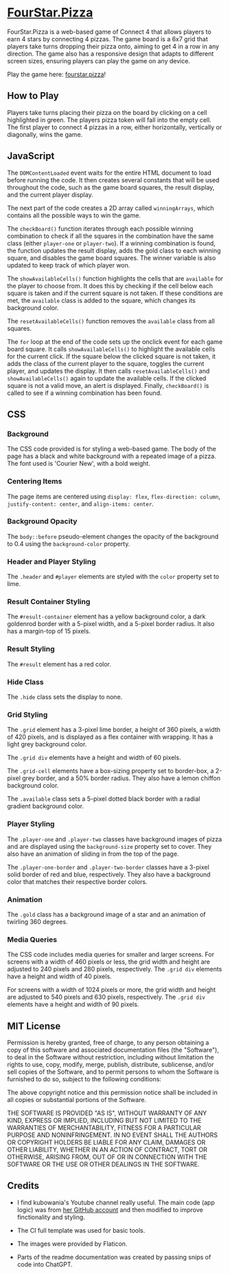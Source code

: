 # [FourStar.Pizza](fourstar.pizza)

FourStar.Pizza is a web-based game of Connect 4 that allows players to earn 4 stars by connecting 4 pizzas. The game board is a 6x7 grid that players take turns dropping their pizza onto, aiming to get 4 in a row in any direction. The game also has a responsive design that adapts to different screen sizes, ensuring players can play the game on any device.

Play the game here: [fourstar.pizza](fourstar.pizza)!

## How to Play
Players take turns placing their pizza on the board by clicking on a cell highlighted in green. The players pizza token will fall into the empty cell. The first player to connect 4 pizzas in a row, either horizontally, vertically or diagonally, wins the game.

## JavaScript

The `DOMContentLoaded` event waits for the entire HTML document to load before running the code. It then creates several constants that will be used throughout the code, such as the game board squares, the result display, and the current player display.

The next part of the code creates a 2D array called `winningArrays`, which contains all the possible ways to win the game.

The `checkBoard()` function iterates through each possible winning combination to check if all the squares in the combination have the same class (either `player-one` or `player-two`). If a winning combination is found, the function updates the result display, adds the gold class to each winning square, and disables the game board squares. The winner variable is also updated to keep track of which player won.

The `showAvailableCells()` function highlights the cells that are `available` for the player to choose from. It does this by checking if the cell below each square is taken and if the current square is not taken. If these conditions are met, the `available` class is added to the square, which changes its background color.

The `resetAvailableCells()` function removes the `available` class from all squares.

The `for` loop at the end of the code sets up the onclick event for each game board square. It calls `showAvailableCells()` to highlight the available cells for the current click. If the square below the clicked square is not taken, it adds the class of the current player to the square, toggles the current player, and updates the display. It then calls `resetAvailableCells()` and `showAvailableCells()` again to update the available cells. If the clicked square is not a valid move, an alert is displayed. Finally, `checkBoard()` is called to see if a winning combination has been found.

## CSS

### Background
The CSS code provided is for styling a web-based game. The body of the page has a black and white background with a repeated image of a pizza. The font used is 'Courier New', with a bold weight.

### Centering Items
The page items are centered using `display: flex`, `flex-direction: column`, `justify-content: center`, and `align-items: center`.

### Background Opacity
The `body::before` pseudo-element changes the opacity of the background to 0.4 using the `background-color` property.

### Header and Player Styling
The `.header` and `#player` elements are styled with the `color` property set to lime.

### Result Container Styling
The `#result-container` element has a yellow background color, a dark goldenrod border with a 5-pixel width, and a 5-pixel border radius. It also has a margin-top of 15 pixels.

### Result Styling
The `#result` element has a red color.

### Hide Class
The `.hide` class sets the display to none.

### Grid Styling
The `.grid` element has a 3-pixel lime border, a height of 360 pixels, a width of 420 pixels, and is displayed as a flex container with wrapping. It has a light grey background color.

The `.grid div` elements have a height and width of 60 pixels.

The `.grid-cell` elements have a box-sizing property set to border-box, a 2-pixel grey border, and a 50% border radius. They also have a lemon chiffon background color.

The `.available` class sets a 5-pixel dotted black border with a radial gradient background color.

### Player Styling
The `.player-one` and `.player-two` classes have background images of pizza and are displayed using the `background-size` property set to cover. They also have an animation of sliding in from the top of the page.

The `.player-one-border` and `.player-two-border` classes have a 3-pixel solid border of red and blue, respectively. They also have a background color that matches their respective border colors.

### Animation
The `.gold` class has a background image of a star and an animation of twirling 360 degrees.

### Media Queries
The CSS code includes media queries for smaller and larger screens. For screens with a width of 460 pixels or less, the grid width and height are adjusted to 240 pixels and 280 pixels, respectively. The `.grid div` elements have a height and width of 40 pixels.

For screens with a width of 1024 pixels or more, the grid width and height are adjusted to 540 pixels and 630 pixels, respectively. The `.grid div` elements have a height and width of 90 pixels.

## MIT License

Permission is hereby granted, free of charge, to any person obtaining a copy
of this software and associated documentation files (the "Software"), to deal
in the Software without restriction, including without limitation the rights
to use, copy, modify, merge, publish, distribute, sublicense, and/or sell
copies of the Software, and to permit persons to whom the Software is
furnished to do so, subject to the following conditions:

The above copyright notice and this permission notice shall be included in
all copies or substantial portions of the Software.

THE SOFTWARE IS PROVIDED "AS IS", WITHOUT WARRANTY OF ANY KIND, EXPRESS OR
IMPLIED, INCLUDING BUT NOT LIMITED TO THE WARRANTIES OF MERCHANTABILITY,
FITNESS FOR A PARTICULAR PURPOSE AND NONINFRINGEMENT. IN NO EVENT SHALL THE
AUTHORS OR COPYRIGHT HOLDERS BE LIABLE FOR ANY CLAIM, DAMAGES OR OTHER
LIABILITY, WHETHER IN AN ACTION OF CONTRACT, TORT OR OTHERWISE, ARISING FROM,
OUT OF OR IN CONNECTION WITH THE SOFTWARE OR THE USE OR OTHER DEALINGS IN
THE SOFTWARE.

## Credits

- I find kubowania's Youtube channel really useful. The main code (app logic) was from  [her GitHub account](https://github.com/kubowania/connect-four) and then modified to improve finctionality and styling. 

- The CI full template was used for basic tools.

- The images were provided by Flaticon.

- Parts of the readme documentation was created by passing snips of code into ChatGPT. 